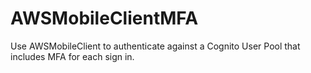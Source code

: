 # AWSMobileClientMFA

Use AWSMobileClient to authenticate against a Cognito User Pool that includes MFA for each sign in.